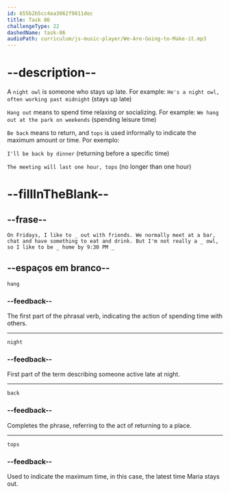 ```yaml
---
id: 655b2b5cc4ea3062f9811dec
title: Task 86
challengeType: 22
dashedName: task-86
audioPath: curriculum/js-music-player/We-Are-Going-to-Make-it.mp3
---
```


<!--
AUDIO REFERENCE: 
Maria: On Fridays, I like to hang out with friends. We normally meet at a bar, chat and have something to eat and drink. But I'm not really a night owl, so I like to be back home by 9:30 PM tops.
-->

# --description--
A `night owl` is someone who stays up late. For example: `He's a night owl, often working past midnight` (stays up late)

`Hang out` means to spend time relaxing or socializing. For example: `We hang out at the park on weekends` (spending leisure time)

`Be back` means to return, and `tops` is used informally to indicate the maximum amount or time. Por exemplo:

`I'll be back by dinner` (returning before a specific time)

`The meeting will last one hour, tops` (no longer than one hour)

# --fillInTheBlank--

## --frase--

`On Fridays, I like to _ out with friends. We normally meet at a bar, chat and have something to eat and drink. But I'm not really a _ owl, so I like to be _ home by 9:30 PM _`

## --espaços em branco--

`hang`

### --feedback--

The first part of the phrasal verb, indicating the action of spending time with others.

---

`night`

### --feedback--

First part of the term describing someone active late at night.

---

`back`

### --feedback--

Completes the phrase, referring to the act of returning to a place.

---

`tops`

### --feedback--

Used to indicate the maximum time, in this case, the latest time Maria stays out.
